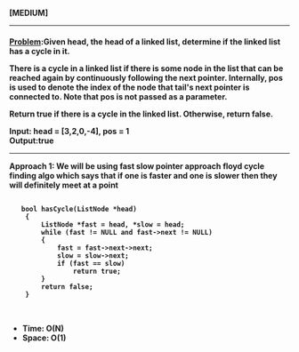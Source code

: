 <b>[MEDIUM]</b>
<br/>

<hr/>

<h4><a href="https://leetcode.com/problems/linked-list-cycle/description/?envType=daily-question&envId=2024-03-06">Problem</a>:Given head, the head of a linked list, determine if the linked list has a cycle in it.

There is a cycle in a linked list if there is some node in the list that can be reached again by continuously following the next pointer. Internally, pos is used to denote the index of the node that tail's next pointer is connected to. Note that pos is not passed as a parameter.

Return true if there is a cycle in the linked list. Otherwise, return false.

<b>Input:</b>  head = [3,2,0,-4], pos = 1<br>
<b>Output:</b>true<br>

<hr>
<b>Approach 1: We will be using fast slow pointer approach floyd cycle finding algo which says that if one is faster and one is slower then they will definitely meet at a point</b>

<br/>

```

   bool hasCycle(ListNode *head)
    {
        ListNode *fast = head, *slow = head;
        while (fast != NULL and fast->next != NULL)
        {
            fast = fast->next->next;
            slow = slow->next;
            if (fast == slow)
                return true;
        }
        return false;
    }

```

<br/>
<ul>
<li>Time: O(N) </li>
<li>Space: O(1) </li>
</ul>
